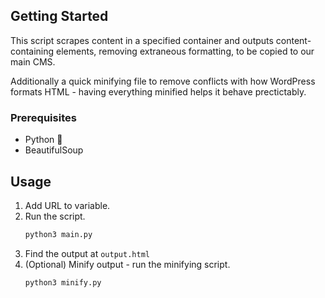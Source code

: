 ## Getting Started

This script scrapes content in a specified container and outputs content-containing elements, removing extraneous formatting, to be copied to our main CMS.

Additionally a quick minifying file to remove conflicts with how WordPress formats HTML - having everything minified helps it behave prectictably.

### Prerequisites

* Python 🐍
* BeautifulSoup

## Usage

1. Add URL to variable.
2. Run the script.
   ```sh
   python3 main.py
   ```
3. Find the output at `output.html`
4. (Optional) Minify output - run the minifying script.
   ```sh
   python3 minify.py
   ```